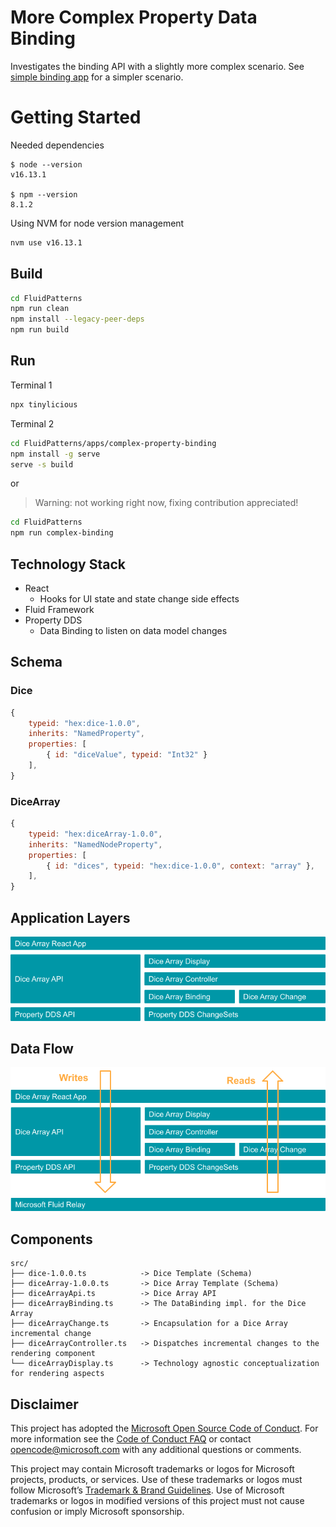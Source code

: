 # More Complex Property Data Binding 

Investigates the binding API with a slightly more complex scenario. See [simple binding app](../simple-property-binding) for a simpler scenario.


# Getting Started

Needed dependencies
```
$ node --version
v16.13.1

$ npm --version
8.1.2
```

Using NVM for node version management
```sh
nvm use v16.13.1
```
## Build

```sh
cd FluidPatterns
npm run clean
npm install --legacy-peer-deps
npm run build
```


## Run

Terminal 1

```sh
npx tinylicious
```

Terminal 2

```sh
cd FluidPatterns/apps/complex-property-binding
npm install -g serve
serve -s build
```
or

> Warning: not working right now, fixing contribution appreciated!

```sh
cd FluidPatterns
npm run complex-binding
```

## Technology Stack

- React
  - Hooks for UI state and state change side effects
- Fluid Framework
- Property DDS
  - Data Binding to listen on data model changes

## Schema

### Dice

```js
{
    typeid: "hex:dice-1.0.0",
    inherits: "NamedProperty",
    properties: [
        { id: "diceValue", typeid: "Int32" }
    ],
}
```

### DiceArray 

```js
{
    typeid: "hex:diceArray-1.0.0",
    inherits: "NamedNodeProperty",
    properties: [
        { id: "dices", typeid: "hex:dice-1.0.0", context: "array" },
    ],
}
```

## Application Layers

![Application Layers](./doc/img/app-layers.png)

## Data Flow

![Data Flow](./doc/img/data-flow.png)


## Components

```
src/
├── dice-1.0.0.ts            -> Dice Template (Schema)
├── diceArray-1.0.0.ts       -> Dice Array Template (Schema)
├── diceArrayApi.ts          -> Dice Array API 
├── diceArrayBinding.ts      -> The DataBinding impl. for the Dice Array
├── diceArrayChange.ts       -> Encapsulation for a Dice Array incremental change
├── diceArrayController.ts   -> Dispatches incremental changes to the rendering component
└── diceArrayDisplay.ts      -> Technology agnostic conceptualization for rendering aspects
```


## Disclaimer

This project has adopted the [Microsoft Open Source Code of Conduct](https://opensource.microsoft.com/codeofconduct/).
For more information see the [Code of Conduct FAQ](https://opensource.microsoft.com/codeofconduct/faq/) or contact
[opencode@microsoft.com](mailto:opencode@microsoft.com) with any additional questions or comments.

This project may contain Microsoft trademarks or logos for Microsoft projects, products, or services. Use of these
trademarks or logos must follow Microsoft’s [Trademark & Brand Guidelines](https://www.microsoft.com/trademarks). Use of
Microsoft trademarks or logos in modified versions of this project must not cause confusion or imply Microsoft
sponsorship.
